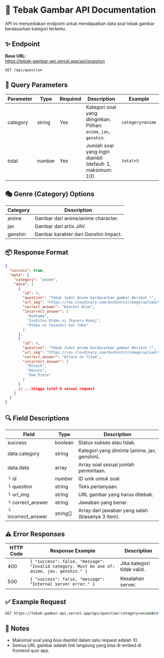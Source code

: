 # 📸 Tebak Gambar API Documentation

API ini menyediakan endpoint untuk mendapatkan data soal tebak gambar berdasarkan kategori tertentu.

## ✨ Endpoint

**Base URL:**  
https://tebak-gambar-api.vercel.app/api/question

```
GET /api/question
```

## 📝 Query Parameters

| Parameter | Type   | Required | Description                                                          | Example          |
|-----------|--------|----------|----------------------------------------------------------------------|------------------|
| category  | string | Yes      | Kategori soal yang diinginkan. Pilihan: `anime`, `jav`, `genshin`.   | `category=anime` |
| total     | number | Yes     | Jumlah soal yang ingin diambil (default: 1, maksimum: 10).           | `total=5`        |

## 🎭 Genre (Category) Options

| Category | Description                         |
|----------|-------------------------------------|
| anime    | Gambar dari anime/anime character.  |
| jav      | Gambar dari artis JAV.              |
| genshin  | Gambar karakter dari Genshin Impact.|

## 📦 Response Format

```json
{
  "success": true,
  "data": {
    "category": "anime",
    "data": [
      {
        "id": 3,
        "question": "Tebak Judul Anime berdasarkan gambar Berikut !",
        "url_img": "https://res.cloudinary.com/dschnntvt/image/upload/v1746463477/Dress-blue_p92f4k.webp",
        "correct_answer": "Dearest Blue",
        "incorrect_answer": [
          "Anehame",
          "Inshitsu Otaku ni Ikareru Kanoj",
          "Otaku ni Yasashii Gal toka"
        ]
      },
      {
        "id": 4,
        "question": "Tebak Judul Anime berdasarkan gambar Berikut !",
        "url_img": "https://res.cloudinary.com/dschnntvt/image/upload/v1746463477/AnotherImage.webp",
        "correct_answer": "Attack on Titan",
        "incorrect_answer": [
          "Bleach",
          "Naruto",
          "One Piece"
        ]
      }
      // ...hingga total N sesuai request
    ]
  }
}
```

## 🔍 Field Descriptions

| Field | Type | Description |
|-------|------|-------------|
| success | boolean | Status sukses atau tidak. |
| data.category | string | Kategori yang diminta (anime, jav, genshin). |
| data.data | array | Array soal sesuai jumlah permintaan. |
| └ id | number | ID unik untuk soal. |
| └ question | string | Teks pertanyaan. |
| └ url_img | string | URL gambar yang harus ditebak. |
| └ correct_answer | string | Jawaban yang benar. |
| └ incorrect_answer | string[] | Array dari jawaban yang salah (biasanya 3 item). |

## ⚠️ Error Responses

| HTTP Code | Response Example | Description |
|-----------|------------------|-------------|
| 400 | `{ "success": false, "message": "Invalid category. Must be one of: anime, jav, genshin." }` | Jika kategori tidak valid. |
| 500 | `{ "success": false, "message": "Internal server error." }` | Kesalahan server. |

## ✅ Example Request

```bash
GET https://tebak-gambar-api.vercel.app/api/question?category=anime&total=3
```

## 📖 Notes

- Maksimal soal yang bisa diambil dalam satu request adalah 10.
- Semua URL gambar adalah link langsung yang bisa di-embed di frontend quiz app.


